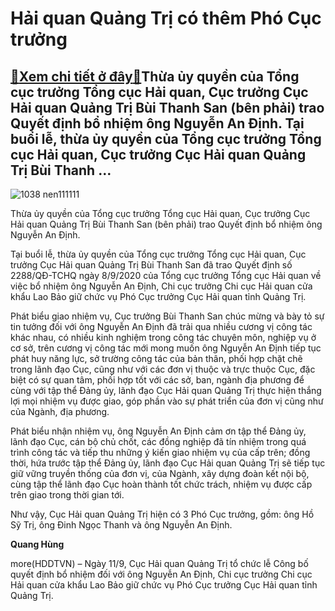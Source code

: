 Hải quan Quảng Trị có thêm Phó Cục trưởng
=========================================

[:gift:Xem chi tiết ở đây:gift:](https://hddtvn.com/hai-quan-quang-tri-co-them-pho-cuc-truong/)Thừa ủy quyền của Tổng cục trưởng Tổng cục Hải quan, Cục trưởng Cục Hải quan Quảng Trị Bùi Thanh San (bên phải) trao Quyết định bổ nhiệm ông Nguyễn An Định. Tại buổi lễ, thừa ủy quyền của Tổng cục trưởng Tổng cục Hải quan, Cục trưởng Cục Hải quan Quảng Trị Bùi Thanh …
----------------------------------------------------------------------------------------------------------------------------------------------------------------------------------------------------------------------------------------------------------------------------





![1038 nen111111](https://haiquanonline.com.vn/stores/news_dataimages/hungdq/092020/12/12/in_article/1038_nen111111.jpg?rt=20200912124141 "thừa ủy quyền của Tổng cục trưởng Tổng cục Hải quan, Cục trưởng Cục Hải quan Quảng Trị Bùi Thanh San đã trao Quyết định số 2288/QĐ-TCHQ ngày 8/9/2020 của Tổng cục trưởng Tổng cục Hải quan về việc bổ nhiệm ông Nguyễn An Địn")


Thừa ủy quyền của Tổng cục trưởng Tổng cục Hải quan, Cục trưởng Cục Hải quan Quảng Trị Bùi Thanh San (bên phải) trao Quyết định bổ nhiệm ông Nguyễn An Định.



Tại buổi lễ, thừa ủy quyền của Tổng cục trưởng Tổng cục Hải quan, Cục trưởng Cục Hải quan Quảng Trị Bùi Thanh San đã trao Quyết định số 2288/QĐ-TCHQ ngày 8/9/2020 của Tổng cục trưởng Tổng cục Hải quan về việc bổ nhiệm ông Nguyễn An Định, Chi cục trưởng Chi cục Hải quan cửa khẩu Lao Bảo giữ chức vụ Phó Cục trưởng Cục Hải quan tỉnh Quảng Trị.


Phát biểu giao nhiệm vụ, Cục trưởng Bùi Thanh San chúc mừng và bày tỏ sự tin tưởng đối với ông Nguyễn An Định đã trải qua nhiều cương vị công tác khác nhau, có nhiều kinh nghiệm trong công tác chuyên môn, nghiệp vụ ở cơ sở, trên cương vị công tác mới mong muốn ông Nguyễn An Định tiếp tục phát huy năng lực, sở trường công tác của bản thân, phối hợp chặt chẽ trong lãnh đạo Cục, cũng như với các đơn vị thuộc và trực thuộc Cục, đặc biệt có sự quan tâm, phối hợp tốt với các sở, ban, ngành địa phương để cùng với tập thể Đảng ủy, lãnh đạo Cục Hải quan Quảng Trị thực hiện thắng lợi mọi nhiệm vụ được giao, góp phần vào sự phát triển của đơn vị cũng như của Ngành, địa phương.


Phát biểu nhận nhiệm vụ, ông Nguyễn An Định cảm ơn tập thể Đảng ủy, lãnh đạo Cục, cán bộ chủ chốt, các đồng nghiệp đã tín nhiệm trong quá trình công tác và tiếp thu những ý kiến giao nhiệm vụ của cấp trên; đồng thời, hứa trước tập thể Đảng ủy, lãnh đạo Cục Hải quan Quảng Trị sẽ tiếp tục giữ vững truyền thống của đơn vị, của Ngành, xây dựng đoàn kết nội bộ, cùng tập thể lãnh đạo Cục hoàn thành tốt chức trách, nhiệm vụ được cấp trên giao trong thời gian tới.


Như vậy, Cục Hải quan Quảng Trị hiện có 3 Phó Cục trưởng, gồm: ông Hồ Sỹ Trị, ông Đinh Ngọc Thanh và ông Nguyễn An Định.




**Quang Hùng**



more(HDDTVN) – Ngày 11/9, Cục Hải quan Quảng Trị tổ chức lễ Công bố quyết định bổ nhiệm đối với ông Nguyễn An Định, Chi cục trưởng Chi cục Hải quan cửa khẩu Lao Bảo giữ chức vụ Phó Cục trưởng Cục Hải quan tỉnh Quảng Trị.

